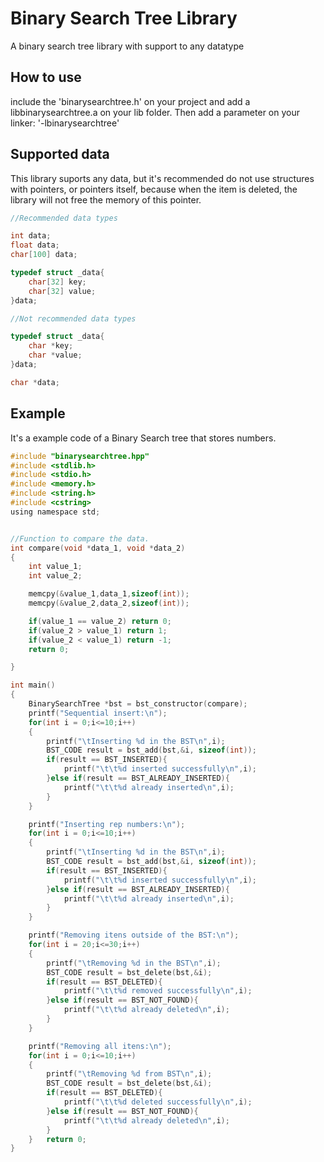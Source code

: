 # Binary Search Tree Library

A binary search tree library with support to any datatype

## How to use

include the 'binarysearchtree.h' on your project and add a libbinarysearchtree.a on your lib folder. Then add a parameter on your linker: '-lbinarysearchtree'

## Supported data

This library suports any data, but it's recommended do not use structures with pointers, or pointers itself, because when the item is deleted, the library will not free the memory of this pointer.

```c
//Recommended data types

int data;
float data;
char[100] data;

typedef struct _data{
    char[32] key;
    char[32] value;
}data;

//Not recommended data types

typedef struct _data{
    char *key;
    char *value;
}data;

char *data;

```

## Example

It's a example code of a Binary Search tree that stores numbers.

```c
#include "binarysearchtree.hpp"
#include <stdlib.h>
#include <stdio.h>
#include <memory.h>
#include <string.h>
#include <cstring>
using namespace std;


//Function to compare the data.
int compare(void *data_1, void *data_2)
{
    int value_1;
    int value_2;

    memcpy(&value_1,data_1,sizeof(int));
    memcpy(&value_2,data_2,sizeof(int));

    if(value_1 == value_2) return 0;
    if(value_2 > value_1) return 1;
    if(value_2 < value_1) return -1;
    return 0;

}

int main()
{
    BinarySearchTree *bst = bst_constructor(compare);
    printf("Sequential insert:\n");
    for(int i = 0;i<=10;i++)
    {
        printf("\tInserting %d in the BST\n",i);
        BST_CODE result = bst_add(bst,&i, sizeof(int));
        if(result == BST_INSERTED){
            printf("\t\t%d inserted successfully\n",i);
        }else if(result == BST_ALREADY_INSERTED){
            printf("\t\t%d already inserted\n",i);
        }
    }

    printf("Inserting rep numbers:\n");
    for(int i = 0;i<=10;i++)
    {
        printf("\tInserting %d in the BST\n",i);
        BST_CODE result = bst_add(bst,&i, sizeof(int));
        if(result == BST_INSERTED){
            printf("\t\t%d inserted successfully\n",i);
        }else if(result == BST_ALREADY_INSERTED){
            printf("\t\t%d already inserted\n",i);
        }
    }

    printf("Removing itens outside of the BST:\n");
    for(int i = 20;i<=30;i++)
    {
        printf("\tRemoving %d in the BST\n",i);
        BST_CODE result = bst_delete(bst,&i);
        if(result == BST_DELETED){
            printf("\t\t%d removed successfully\n",i);
        }else if(result == BST_NOT_FOUND){
            printf("\t\t%d already deleted\n",i);
        }
    }

    printf("Removing all itens:\n");
    for(int i = 0;i<=10;i++)
    {
        printf("\tRemoving %d from BST\n",i);
        BST_CODE result = bst_delete(bst,&i);
        if(result == BST_DELETED){
            printf("\t\t%d deleted successfully\n",i);
        }else if(result == BST_NOT_FOUND){
            printf("\t\t%d already deleted\n",i);
        }
    }   return 0;
}

```
